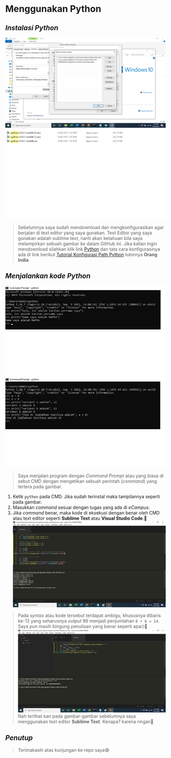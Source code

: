 # Menggunakan Python 
## _Instalasi Python_
  ![konfigurasi python](/gambar/1.png)
  ![konfigurasi python](/gambar/2.png)
  > Sebelumnya saya sudah mendownload dan mengkonfigurasikan agar berjalan di text editor yang saya gunakan. Text Editor yang saya gunakan adalah sublime text, nanti akan ketahuan bila saya melampirkan sebuah gambar ke dalam GitHub ini. Jika kalian ingin mendownload silahkan klik link [Python](https://www.python.org/downloads/) dan tata cara konfigurasinya ada di link berikut [Tutorial Konfigurasi Path Python](https://www.youtube.com/watch?v=lezhrFdVSVY) tutornya **Orang India**
  
## _Menjalankan kode Python_
  ![menjalankan python](/gambar/3.png)
  ![menjalankan python](/gambar/4.png)
  > Saya menjalan program dengan _Command Prompt_ atau yang biasa di sebut CMD dengan mengetikan sebuah perintah (_command_) yang tertera pada gambar. 
  1. Ketik `python` pada CMD. Jika sudah terinstal maka tampilannya seperti pada gambar.
  2. Masukkan _command_ sesuai dengan tugas yang ada di _eCampus_.
  3. Jika _command_ benar, maka kode di eksekusi dengan benar oleh CMD atau text editor seperti **Sublime Text** atau **Visual        Studio Code**.🥳
  ![menjalankan python](/gambar/5.png)
  > Pada _syntax_ atau kode tersebut terdapat ambigu, khususnya dibaris ke-12 yang seharusnya _output_ 86 menjadi penjumlahan `8 + 6 = 14`. Saya pun masih bingung penulisan yang benar seperti apa🙄🧐
  ![menjalankan python](/gambar/6.png)
  > Nah terlihat kan pada gambar-gambar sebelumnya saya menggunakan text editor **Sublime Text**. Kenapa? karena ringan🤭
## _Penutup_
> Terimakasih atas kunjungan ke repo saya😅
